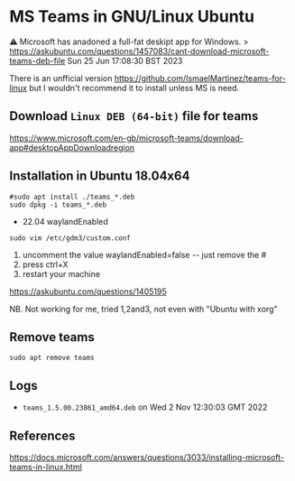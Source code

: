 # MS Teams in GNU/Linux Ubuntu

:warning: Microsoft has anadoned a full-fat deskipt app for Windows. > https://askubuntu.com/questions/1457083/cant-download-microsoft-teams-deb-file
Sun 25 Jun 17:08:30 BST 2023

There is an unfficial version https://github.com/IsmaelMartinez/teams-for-linux but I wouldn't recommend it to install unless MS is need.


## Download `Linux DEB (64-bit)` file for teams
https://www.microsoft.com/en-gb/microsoft-teams/download-app#desktopAppDownloadregion

## Installation in Ubuntu 18.04x64
```
#sudo apt install ./teams_*.deb 
sudo dpkg -i teams_*.deb 
```
* 22.04 waylandEnabled
```
sudo vim /etc/gdm3/custom.conf 
```
1. uncomment the value waylandEnabled=false -- just remove the #
2. press ctrl+X
3. restart your machine

https://askubuntu.com/questions/1405195

NB. Not working for me, tried 1,2and3, not even with "Ubuntu with xorg"

## Remove teams
```
sudo apt remove teams
```

## Logs
* `teams_1.5.00.23861_amd64.deb` on Wed  2 Nov 12:30:03 GMT 2022



## References 
https://docs.microsoft.com/answers/questions/3033/installing-microsoft-teams-in-linux.html
